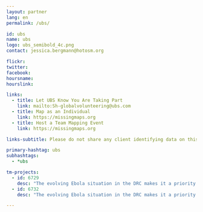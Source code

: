 ```yaml
---
layout: partner
lang: en
permalink: /ubs/

id: ubs
name: ubs
logo: ubs_semibold_4c.png
contact: jessica.bergmann@hotosm.org

flickr: 
twitter: 
facebook: 
hoursname:
hourslink:

links:
  - title: Let UBS Know You Are Taking Part
    link: mailto:Sh-globalvolunteering@ubs.com
  - title: Map as an Individual
    link: https://missingmaps.org
  - title: Host a Team Mapping Event
    link: https://missingmaps.org

links-subtitle: Please do not share any client identifying data on this site or during any of your volunteer activities.

primary-hashtag: ubs
subhashtags:
  - *ubs

tm-projects:
  - id: 6729
    desc: "The evolving Ebola situation in the DRC makes it a priority to map all tracks, pathways, health facilities and other infrastructure in towns and villages serving the borders. There is a severe lack of up-to-date and detailed maps of this area available to those involved in the fight to contain the potential outbreak."
  - id: 6732
    desc: "The evolving Ebola situation in the DRC makes it a priority to map all tracks, pathways, health facilities and other infrastructure in towns and villages serving the borders. There is a severe lack of up-to-date and detailed maps of this area available to those involved in the fight to contain the potential outbreak."

---
```

